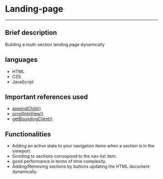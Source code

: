 # Landing-page 
---
## Brief description
Building a multi-section landing page dynamically 

## languages 
- HTML
- CSS
- JavaScript

## Important references used
- [appendChild()](https://developer.mozilla.org/en-US/docs/Web/API/Node/appendChild)
- [scrollIntoView()](https://developer.mozilla.org/en-US/docs/Web/API/Element/scrollIntoView)
- [getBoundingClient()](https://developer.mozilla.org/en-US/docs/Web/API/Element/getBoundingClientRect)



## Functionalities
- Adding an active state to your navigation items when a section is in the viewport.
- Scrolling to sections corrospond to the nav-list item.
- good performance in terms of time complexity.
- Adding/Removing sections by buttons updating the HTML document dynamically.

